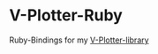 # V-Plotter-Ruby
Ruby-Bindings for my [V-Plotter-library](https://github.com/SchwarzChristian/V-Plotter)
